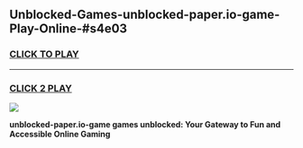 
## Unblocked-Games-unblocked-paper.io-game-Play-Online-#s4e03
<h3>
<a href="https://premium.freeplayer.one?title=unblocked-paper.io-game&ref=27F">CLICK TO PLAY</a></h3>
<hr>

<h3>
<a href="https://premium.freeplayer.one?title=unblocked-paper.io-game&ref=27F">CLICK 2 PLAY</a>
  
</h3>

<a href="https://premium.freeplayer.one?title=unblocked-paper.io-game&ref=27F"><img src="https://clearcache.store/games.png"></a>


**unblocked-paper.io-game games unblocked: Your Gateway to Fun and Accessible Online Gaming**
